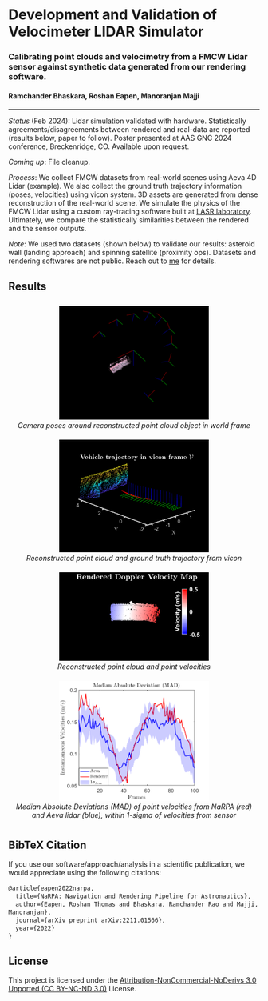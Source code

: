 # Development and Validation of Velocimeter LIDAR Simulator
### Calibrating point clouds and velocimetry from a FMCW Lidar sensor against synthetic data generated from our rendering software. <br />
#### Ramchander Bhaskara, Roshan Eapen, Manoranjan Majji
--- 
_Status_ (Feb 2024): Lidar simulation validated with hardware. Statistically agreements/disagreements between rendered and real-data are reported (results below, paper to follow). Poster presented at AAS GNC 2024 conference, Breckenridge, CO. Available upon request.
<br />

_Coming up_: File cleanup. 

_Process_: We collect FMCW datasets from real-world scenes using Aeva 4D Lidar (example). We also collect the ground truth trajectory information (poses, velocities) using vicon system. 3D assets are generated from dense reconstruction of the real-world scene. We simulate the physics of the FMCW Lidar using a custom ray-tracing software built at [LASR laboratory](https://lasr.tamu.edu/). Ultimately, we compare the statistically similarities between the rendered and the sensor outputs. 

_Note_: We used two datasets (shown below) to validate our results: asteroid wall (landing approach) and spinning satellite (proximity ops). Datasets and rendering softwares are not public. Reach out to [me](bhaskara@tamu.edu) for details. 


## Results

<div align="center">
  <div style="display: inline-block; margin: 10px;">
    <img src="./results/coordinateFrames_dark.png" alt="poses" style="width:300px;"/> <br/>
  <em>Camera poses around reconstructed point cloud object in world frame</em>
  </div>

  <div style="display: inline-block; margin: 10px;">
    <img src="./results/vehicleTrajectory_AstWall.png" alt="Vehicle trajectory" style="width:300px;"/> <br/>
  <em>Reconstructed point cloud and ground truth trajectory from vicon</em> 
  </div>
</div>

<div align="center">
  <div style="display: inline-block; margin: 10px;">
    <img src="./results/narpaVelocimetryRocket.png" alt="synthetic velocimetry" style="width:300px;"/> <br/>
  <em>Reconstructed point cloud and point velocities</em>
  </div>

  <div style="display: inline-block; margin: 10px;">
    <img src="./results/MAD_acrossFrames.png" alt="Median abs deviation" style="width:300px;"/> <br/>
  <em>Median Absolute Deviations (MAD) of point velocities from NaRPA (red) and Aeva lidar (blue), within 1-sigma of velocities from sensor</em>
  </div>
</div>


## BibTeX Citation

If you use our software/approach/analysis in a scientific publication, we would appreciate using the following citations:

```
@article{eapen2022narpa,
  title={NaRPA: Navigation and Rendering Pipeline for Astronautics},
  author={Eapen, Roshan Thomas and Bhaskara, Ramchander Rao and Majji, Manoranjan},
  journal={arXiv preprint arXiv:2211.01566},
  year={2022}
}
```

## License

This project is licensed under the [Attribution-NonCommercial-NoDerivs 3.0 Unported (CC BY-NC-ND 3.0)](LICENSE) License.

